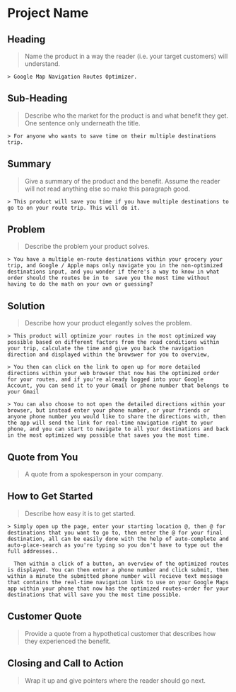 # Project Name #

<!--
> This material was originally posted [here](http://www.quora.com/What-is-Amazons-approach-to-product-development-and-product-management). It is reproduced here for posterities sake.

There is an approach called "working backwards" that is widely used at Amazon. They work backwards from the customer, rather than starting with an idea for a product and trying to bolt customers onto it. While working backwards can be applied to any specific product decision, using this approach is especially important when developing new products or features.

For new initiatives a product manager typically starts by writing an internal press release announcing the finished product. The target audience for the press release is the new/updated product's customers, which can be retail customers or internal users of a tool or technology. Internal press releases are centered around the customer problem, how current solutions (internal or external) fail, and how the new product will blow away existing solutions.

If the benefits listed don't sound very interesting or exciting to customers, then perhaps they're not (and shouldn't be built). Instead, the product manager should keep iterating on the press release until they've come up with benefits that actually sound like benefits. Iterating on a press release is a lot less expensive than iterating on the product itself (and quicker!).

If the press release is more than a page and a half, it is probably too long. Keep it simple. 3-4 sentences for most paragraphs. Cut out the fat. Don't make it into a spec. You can accompany the press release with a FAQ that answers all of the other business or execution questions so the press release can stay focused on what the customer gets. My rule of thumb is that if the press release is hard to write, then the product is probably going to suck. Keep working at it until the outline for each paragraph flows.

Oh, and I also like to write press-releases in what I call "Oprah-speak" for mainstream consumer products. Imagine you're sitting on Oprah's couch and have just explained the product to her, and then you listen as she explains it to her audience. That's "Oprah-speak", not "Geek-speak".

Once the project moves into development, the press release can be used as a touchstone; a guiding light. The product team can ask themselves, "Are we building what is in the press release?" If they find they're spending time building things that aren't in the press release (overbuilding), they need to ask themselves why. This keeps product development focused on achieving the customer benefits and not building extraneous stuff that takes longer to build, takes resources to maintain, and doesn't provide real customer benefit (at least not enough to warrant inclusion in the press release).
 -->

## Heading ##
  > Name the product in a way the reader (i.e. your target customers) will understand.

    > Google Map Navigation Routes Optimizer.

## Sub-Heading ##
  > Describe who the market for the product is and what benefit they get. One sentence only underneath the title.

    > For anyone who wants to save time on their multiple destinations trip.

## Summary ##
  > Give a summary of the product and the benefit. Assume the reader will not read anything else so make this paragraph good.

    > This product will save you time if you have multiple destinations to go to on your route trip. This will do it.

## Problem ##
  > Describe the problem your product solves.

    > You have a multiple en-route destinations within your grocery your trip, and Google / Apple maps only navigate you in the non-optimized destinations input, and you wonder if there's a way to know in what order should the routes be in to  save you the most time without having to do the math on your own or guessing?

## Solution ##
  > Describe how your product elegantly solves the problem.

    > This product will optimize your routes in the most optimized way possible based on different factors from the road conditions within your trip, calculate the time and give you back the navigation direction and displayed within the browswer for you to overview,

    > You then can click on the link to open up for more detailed directions within your web browser that now has the optimized order for your routes, and if you're already logged into your Google Account, you can send it to your Gmail or phone number that belongs to your Gmail

    > You can also choose to not open the detailed directions within your browser, but instead enter your phone number, or your friends or anyone phone number you would like to share the directions with, then the app will send the link for real-time navigation right to your phone, and you can start to navigate to all your destinations and back in the most optimized way possible that saves you the most time.

## Quote from You ##
  > A quote from a spokesperson in your company.

## How to Get Started ##
  > Describe how easy it is to get started.

    > Simply open up the page, enter your starting location @, then @ for destinations that you want to go to, then enter the @ for your final destination, all can be easily done with the help of auto-complete and auto-place-search as you're typing so you don't have to type out the full addresses..

      Then within a click of a button, an overview of the optimized routes is displayed. You can then enter a phone number and click submit, then within a minute the submitted phone number will recieve text message that contains the real-time navigation link to use on your Google Maps app within your phone that now has the optimized routes-order for your destinations that will save you the most time possible.

## Customer Quote ##
  > Provide a quote from a hypothetical customer that describes how they experienced the benefit.

## Closing and Call to Action ##
  > Wrap it up and give pointers where the reader should go next.
